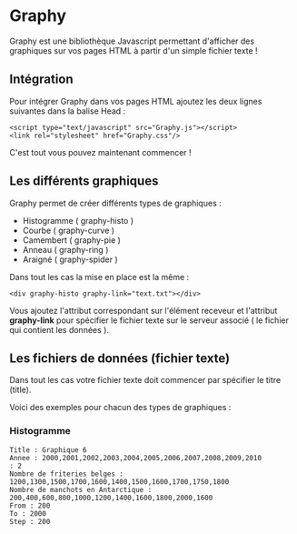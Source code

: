 # Graphy
Graphy est une bibliothèque Javascript permettant d'afficher des graphiques sur vos pages HTML à partir d'un simple fichier texte !

## Intégration
Pour intégrer Graphy dans vos pages HTML ajoutez les deux lignes suivantes dans la balise Head :
```
<script type="text/javascript" src="Graphy.js"></script>
<link rel="stylesheet" href="Graphy.css"/>
```
C'est tout vous pouvez maintenant commencer !

## Les différents graphiques
Graphy permet de créer différents types de graphiques :
* Histogramme ( graphy-histo )
* Courbe ( graphy-curve )
* Camembert ( graphy-pie )
* Anneau ( graphy-ring )
* Araigné ( graphy-spider )

Dans tout les cas la mise en place est la même :
```
<div graphy-histo graphy-link="text.txt"></div>
```
Vous ajoutez l'attribut correspondant sur l'élément receveur et l'attribut **graphy-link** pour spécifier le fichier texte sur le serveur associé ( le fichier qui contient les données ).

## Les fichiers de données (fichier texte)
Dans tout les cas votre fichier texte doit commencer par spécifier le titre (title).

Voici des exemples pour chacun des types de graphiques :
### Histogramme
```
Title : Graphique 6
Annee : 2000,2001,2002,2003,2004,2005,2006,2007,2008,2009,2010
: 2
Nombre de friteries belges : 1200,1300,1500,1700,1600,1400,1500,1600,1700,1750,1800
Nombre de manchots en Antarctique : 200,400,600,800,1000,1200,1400,1600,1800,2000,1600
From : 200
To : 2000
Step : 200
```

